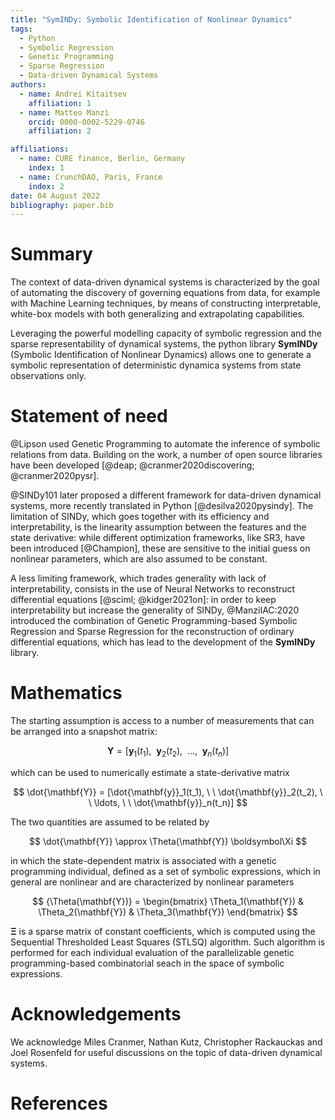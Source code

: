 ```yaml
---
title: "SymINDy: Symbolic Identification of Nonlinear Dynamics"
tags:
  - Python
  - Symbolic Regression
  - Genetic Programming
  - Sparse Regression
  - Data-driven Dynamical Systems
authors:
  - name: Andrei Kitaitsev
    affiliation: 1
  - name: Matteo Manzi
    orcid: 0000-0002-5229-0746
    affiliation: 2

affiliations:
  - name: CURE finance, Berlin, Germany
    index: 1
  - name: CrunchDAO, Paris, France
    index: 2
date: 04 August 2022
bibliography: paper.bib
---
```


# Summary

The context of data-driven dynamical systems is characterized by the goal of
automating the discovery of governing equations from data, for example with Machine Learning
techniques, by means of constructing interpretable,
white-box models with both generalizing and extrapolating capabilities.

Leveraging the powerful modelling capacity of symbolic regression and the
sparse representability of dynamical systems, the python library **SymINDy** (Symbolic Identification of Nonlinear Dynamics)
allows one to generate a symbolic representation of deterministic dynamica systems from state observations only.

# Statement of need

@Lipson used Genetic Programming to automate the inference of symbolic relations from data. Building on the work, a number of open source libraries have been developed
[@deap; @cranmer2020discovering; @cranmer2020pysr].

@SINDy101 later proposed a different framework for data-driven dynamical systems, more recently
translated in Python [@desilva2020pysindy]. The limitation of SINDy, which goes together
with its efficiency and interpretability, is the linearity assumption between the features
and the state derivative: while different optimization frameworks, like SR3,
have been introduced [@Champion], these are sensitive to the initial
guess on nonlinear parameters, which are also assumed to be constant.

A less limiting framework, which trades generality with lack of interpretability,
consists in the use of Neural Networks to reconstruct differential equations [@sciml; @kidger2021on]: in order to
keep interpretability but increase the generality of SINDy, @ManziIAC:2020 introduced the combination
of Genetic Programming-based Symbolic Regression and Sparse Regression for the reconstruction of ordinary differential equations, which has lead to the development of the **SymINDy** library.

# Mathematics

The starting assumption is access to a number of measurements that can be arranged into a snapshot matrix:

$$
    \mathbf{Y} = [\mathbf{y}_1(t_1), \ \ \mathbf{y}_2(t_2), \ \ \ldots, \ \ \mathbf{y}_n(t_n)]
$$

which can be used to numerically estimate a state-derivative matrix

$$
    \dot{\mathbf{Y}} = [\dot{\mathbf{y}}_1(t_1), \ \ \dot{\mathbf{y}}_2(t_2), \ \ \ldots, \ \ \dot{\mathbf{y}}_n(t_n)]
$$

The two quantities are assumed to be related by

$$
\dot{\mathbf{Y}} \approx \Theta(\mathbf{Y}) \boldsymbol\Xi
$$

in which the state-dependent matrix is associated with a genetic programming individual, defined as a set of symbolic expressions, which in general are nonlinear and are characterized by nonlinear parameters

$$
{\Theta(\mathbf{Y})} =
\begin{bmatrix}
\Theta_1(\mathbf{Y}) & \Theta_2(\mathbf{Y}) & \Theta_3(\mathbf{Y})
\end{bmatrix}
$$

$\boldsymbol\Xi$ is a sparse matrix of constant coefficients, which is computed using the Sequential Thresholded Least Squares (STLSQ) algorithm. Such algorithm is performed for each individual evaluation of the parallelizable genetic programming-based combinatorial seach in the space of symbolic expressions.

# Acknowledgements

We acknowledge Miles Cranmer, Nathan Kutz, Christopher Rackauckas and Joel Rosenfeld for useful discussions on the topic of
data-driven dynamical systems.

# References
